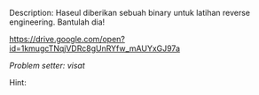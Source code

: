 Description:
Haseul diberikan sebuah binary untuk latihan reverse engineering. Bantulah dia!

https://drive.google.com/open?id=1kmugcTNqjVDRc8gUnRYfw_mAUYxGJ97a


*Problem setter: visat*

Hint:
